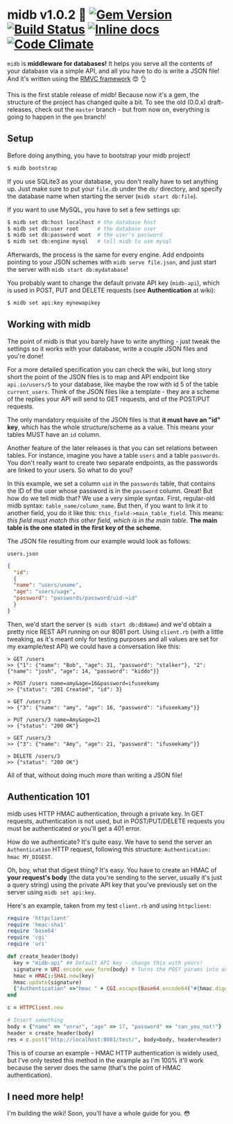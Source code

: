 # midb v1.0.2 :no_good: [![Gem Version](https://badge.fury.io/rb/midb.svg)](http://badge.fury.io/rb/midb) [![Build Status](https://travis-ci.org/unrar/midb.svg)](https://travis-ci.org/unrar/midb) [![Inline docs](http://inch-ci.org/github/unrar/midb.svg?branch=gem&style=shields)](http://inch-ci.org/github/unrar/midb) [![Code Climate](https://codeclimate.com/github/unrar/midb/badges/gpa.svg)](https://codeclimate.com/github/unrar/midb)

`midb` is **middleware for databases!** It helps you serve all the contents of your database via a simple API, and all
you have to do is write a JSON file! And it's written using the [RMVC framework](https://github.com/unrar/rmvc) :heart_eyes: :ok_hand:

This is the first stable release of midb! Because now it's a gem, the structure of the project has changed quite a bit. To see the old (0.0.x) draft-releases, check out the `master` branch - but from now on, everything is going to happen in the `gem` branch!

## Setup
Before doing anything, you have to bootstrap your midb project!

```bash
$ midb bootstrap
```

If you use SQLite3 as your database, you don't really have to set anything up. Just make sure to put your `file.db` under the `db/` directory, and specify the database name when starting the server (`midb start db:file`).

If you want to use MySQL, you have to set a few settings up:

```bash
$ midb set db:host localhost # the database host
$ midb set db:user root      # the database user
$ midb set db:password woot  # the user's password
$ midb set db:engine mysql   # tell midb to use mysql
```

Afterwards, the process is the same for every engine. Add endpoints pointing to your JSON schemes with `midb serve file.json`, and just start the server with `midb start db:mydatabase`!

You probably want to change the default private API key (`midb-api`), which is used in POST, PUT and DELETE requests (see **Authentication** at wiki):

```bash
$ midb set api:key mynewapikey
```

## Working with midb
The point of midb is that you barely have to write anything - just tweak the settings so it works with your database, write a couple JSON files and you're done!

For a more detailed specification you can check the wiki, but long story short the point of the JSON files is to map and API endpoint like `api.io/users/5` to your database, like maybe the row with id 5 of the table `current_users`. Think of the JSON files like a template - they are a scheme of the replies your API will send to GET requests, and of the POST/PUT requests.

The only mandatory requisite of the JSON files is that **it must have an "id" key**, which has the whole structure/scheme as a value. This means your tables MUST have an `id` column.

Another feature of the later releases is that you can set relations between tables. For instance, imagine you have a table `users` and a table `passwords`. You don't really want to create two separate endpoints, as the passwords are linked to your users. So what to do you? 

In this example, we set a column `uid` in the `passwords` table, that contains the ID of the user whose password is in the `password` column. Great! But how do we tell midb that? 
We use a very simple syntax. First, regular-old midb syntax: `table_name/column_name`. But then, if you want to link it to another field, you do it like this: `this_field->main_table_field`. This means: *this field must match this other field, which is in the main table*. **The main table is the one stated in the first key of the scheme**.

The JSON file resulting from our example would look as follows:

`users.json`

```json
{
  "id":
  {
  "name": "users/uname",
  "age": "users/uage",
  "password": "passwords/password/uid->id"
  }
}
```

Then, we'd start the server (`$ midb start db:dbName`) and we'd obtain a pretty nice REST API running on our 8081 port. Using `client.rb` (with a little tweaking, as it's meant only for testing purposes and all values are set for my example/test API) we could have a conversation like this:

```
> GET /users
>> {"1": {"name": "Bob", "age": 31, "password": "stalker"}, "2": {"name": "josh", "age": 14, "password": "kiddo"}}

> POST /users name=amy&age=16&password=ifuseekamy
>> {"status": "201 Created", "id": 3}

> GET /users/3
>> {"3": {"name": "amy", "age": 16, "password": "ifuseekamy"}}

> PUT /users/3 name=Amy&age=21
>> {"status": "200 OK"}

> GET /users/3
>> {"3": {"name": "Amy", "age": 21, "password": "ifuseekamy"}}

> DELETE /users/3
>> {"status": "200 OK"}
```

All of that, without doing much more than writing a JSON file!

## Authentication 101
midb uses HTTP HMAC authentication, through a private key. In GET requests, authentication is not used, but in POST/PUT/DELETE requests you must be authenticated or you'll get a 401 error. 

How do we authenticate? It's quite easy. We have to send the server an `Authentication` HTTP request, following this structure: `Authentication: hmac MY_DIGEST`.

Oh, boy, what that digest thing? It's easy. You have to create an HMAC of **your request's body** (the data you're sending to the server, usually it's just a query string) using the private API key that you've previously set on the server using `midb set api:key`.

Here's an example, taken from my test `client.rb` and using `httpclient`:

```ruby
require 'httpclient'
require 'hmac-sha1'
require 'base64'
require 'cgi'
require 'uri'

def create_header(body)
  key = "midb-api" ## Default API key - change this with yours!
  signature = URI.encode_www_form(body) # Turns the POST params into an encoded query string
  hmac = HMAC::SHA1.new(key)
  hmac.update(signature)
  {"Authentication" =>"hmac " + CGI.escape(Base64.encode64("#{hmac.digest}"))}
end

c = HTTPClient.new

# Insert something
body = {"name" => "unrar", "age" => 17, "password" => "can_you_not!"}
header = create_header(body)
res = c.post("http://localhost:8081/test/", body=body, header=header)
```

This is of course an example - HMAC HTTP authentication is widely used, but I've only tested this method in the example as I'm 100% it'll work because the server does the same (that's the point of HMAC authentication).

## I need more help!
I'm building the wiki! Soon, you'll have a whole guide for you. :flushed: